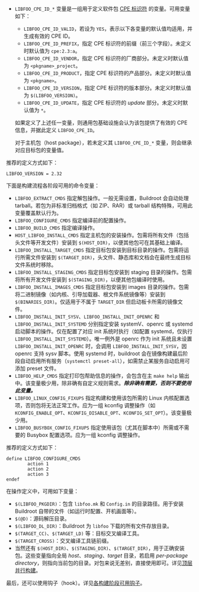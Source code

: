 - `LIBFOO_CPE_ID_*` 变量是一组用于定义软件包 [CPE 标识符](https://nvd.nist.gov/products/cpe) 的变量。可用变量如下：

  - `LIBFOO_CPE_ID_VALID`，若设为 `YES`，表示以下各变量的默认值均适用，并生成有效的 CPE ID。
  - `LIBFOO_CPE_ID_PREFIX`，指定 CPE 标识符的前缀（前三个字段）。未定义时默认值为 `cpe:2.3:a`。
  - `LIBFOO_CPE_ID_VENDOR`，指定 CPE 标识符的厂商部分。未定义时默认值为 `<pkgname>_project`。
  - `LIBFOO_CPE_ID_PRODUCT`，指定 CPE 标识符的产品部分。未定义时默认值为 `<pkgname>`。
  - `LIBFOO_CPE_ID_VERSION`，指定 CPE 标识符的版本部分。未定义时默认值为 `$(LIBFOO_VERSION)`。
  - `LIBFOO_CPE_ID_UPDATE`，指定 CPE 标识符的 *update* 部分。未定义时默认值为 `*`。

  如果定义了上述任一变量，则通用包基础设施会认为该包提供了有效的 CPE 信息，并据此定义 `LIBFOO_CPE_ID`。

  对于主机包（host package），若未定义其 `LIBFOO_CPE_ID_*` 变量，则会继承对应目标包的变量值。

推荐的定义方式如下：

```
LIBFOO_VERSION = 2.32
```

下面是构建流程各阶段可用的命令变量：

- `LIBFOO_EXTRACT_CMDS` 指定解包操作。一般无需设置，Buildroot 会自动处理 tarball。若包为非标准归档格式（如 ZIP、RAR）或 tarball 结构特殊，可用此变量覆盖默认行为。
- `LIBFOO_CONFIGURE_CMDS` 指定编译前的配置操作。
- `LIBFOO_BUILD_CMDS` 指定编译操作。
- `HOST_LIBFOO_INSTALL_CMDS` 指定主机包的安装操作。包需将所有文件（包括头文件等开发文件）安装到 `$(HOST_DIR)`，以便其他包可在其基础上编译。
- `LIBFOO_INSTALL_TARGET_CMDS` 指定目标包安装到目标目录的操作。包需将运行所需文件安装到 `$(TARGET_DIR)`，头文件、静态库和文档会在最终生成目标文件系统时移除。
- `LIBFOO_INSTALL_STAGING_CMDS` 指定目标包安装到 staging 目录的操作。包需将所有开发文件安装到 `$(STAGING_DIR)`，以便其他包编译时使用。
- `LIBFOO_INSTALL_IMAGES_CMDS` 指定目标包安装到 images 目录的操作。包需将二进制镜像（如内核、引导加载器、根文件系统镜像等）安装到 `$(BINARIES_DIR)`。仅适用于不属于 `TARGET_DIR` 但启动板卡所需的镜像文件。
- `LIBFOO_INSTALL_INIT_SYSV`、`LIBFOO_INSTALL_INIT_OPENRC` 和 `LIBFOO_INSTALL_INIT_SYSTEMD` 分别指定安装 systemV、openrc 或 systemd 启动脚本的操作。仅在配置了对应 init 系统时执行（如配置 systemd，仅执行 `LIBFOO_INSTALL_INIT_SYSTEMD`）。唯一例外是 openrc 作为 init 系统且未设置 `LIBFOO_INSTALL_INIT_OPENRC` 时，会调用 `LIBFOO_INSTALL_INIT_SYSV`，因 openrc 支持 sysv 脚本。使用 systemd 时，buildroot 会在镜像构建最后阶段自动启用所有服务（`systemctl preset-all`），如需禁止某服务自动启用可添加 preset 文件。
- `LIBFOO_HELP_CMDS` 指定打印包帮助信息的操作，会包含在主 `make help` 输出中。该变量极少用，除非确有自定义规则需求。***除非确有需要，否则不要使用此变量。***
- `LIBFOO_LINUX_CONFIG_FIXUPS` 指定构建和使用该包所需的 Linux 内核配置选项，否则包将无法正常工作。应为一组 kconfig 调整操作（如 `KCONFIG_ENABLE_OPT`、`KCONFIG_DISABLE_OPT`、`KCONFIG_SET_OPT`）。该变量极少用。
- `LIBFOO_BUSYBOX_CONFIG_FIXUPS` 指定使用该包（尤其在脚本中）所需或不需要的 Busybox 配置选项。应为一组 kconfig 调整操作。

推荐的定义方式如下：

```
define LIBFOO_CONFIGURE_CMDS
        action 1
        action 2
        action 3
endef
```

在操作定义中，可用如下变量：

- `$(LIBFOO_PKGDIR)`：包含 `libfoo.mk` 和 `Config.in` 的目录路径。用于安装 Buildroot 自带的文件（如运行时配置、开机画面等）。
- `$(@D)`：源码解压目录。
- `$(LIBFOO_DL_DIR)`：Buildroot 为 `libfoo` 下载的所有文件存放目录。
- `$(TARGET_CC)`、`$(TARGET_LD)` 等：目标交叉编译工具。
- `$(TARGET_CROSS)`：交叉编译工具链前缀。
- 当然还有 `$(HOST_DIR)`、`$(STAGING_DIR)`、`$(TARGET_DIR)`，用于正确安装包。这些变量指向全局 *host*、*staging*、*target* 目录，若启用 *per-package directory*，则指向当前包的目录。对包来说无差别，直接使用即可。详见[顶层并行构建](https://buildroot.org/downloads/manual/manual.html#top-level-parallel-build)。

最后，还可以使用钩子（hook）。详见[各构建阶段可用钩子](https://buildroot.org/downloads/manual/manual.html#hooks)。
